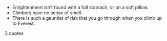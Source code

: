  - Enlightenment isn’t found with a full stomach, or on a soft pillow.
 - Climbers have no sense of smell.
 - There is such a gauntlet of risk that you go through when you climb up to Everest.

3 quotes